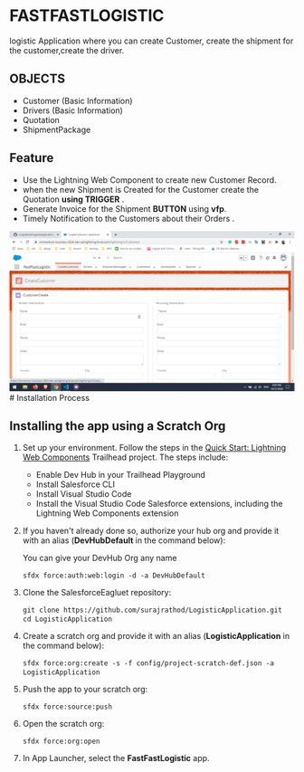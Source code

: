 # FASTFASTLOGISTIC

logistic Application where you can create Customer, create the shipment for the customer,create the driver.

## OBJECTS

- Customer (Basic Information)
- Drivers (Basic Information)
- Quotation 
- ShipmentPackage

## Feature
- Use the Lightning Web Component to create new Customer Record.
- when the new Shipment is Created for the Customer create the Quotation **using TRIGGER** .
- Generate Invoice for the Shipment **BUTTON** using **vfp**.
- Timely Notification to the Customers about their Orders .

 <img src="CreateCustomer.png" align='' >
# Installation Process

## Installing the app using a Scratch Org

1. Set up your environment. Follow the steps in the [Quick Start: Lightning Web Components](https://trailhead.salesforce.com/content/learn/projects/quick-start-lightning-web-components/) Trailhead project. The steps include:

    - Enable Dev Hub in your Trailhead Playground
    - Install Salesforce CLI
    - Install Visual Studio Code
    - Install the Visual Studio Code Salesforce extensions, including the Lightning Web Components extension

2. If you haven't already done so, authorize your hub org and provide it with an alias (**DevHubDefault** in the command below):
   
   You can give your DevHub Org any name

    ```
    sfdx force:auth:web:login -d -a DevHubDefault
    ```

3. Clone the SalesforceEagluet repository:

    ```
   git clone https://github.com/surajrathod/LogisticApplication.git
    cd LogisticApplication
    ```

4. Create a scratch org and provide it with an alias (**LogisticApplication** in the command below):

    ```
    sfdx force:org:create -s -f config/project-scratch-def.json -a LogisticApplication
    ```

5. Push the app to your scratch org:

    ```
    sfdx force:source:push
    ```

6. Open the scratch org:

    ```
    sfdx force:org:open
    ```
7. In App Launcher, select the **FastFastLogistic** app.